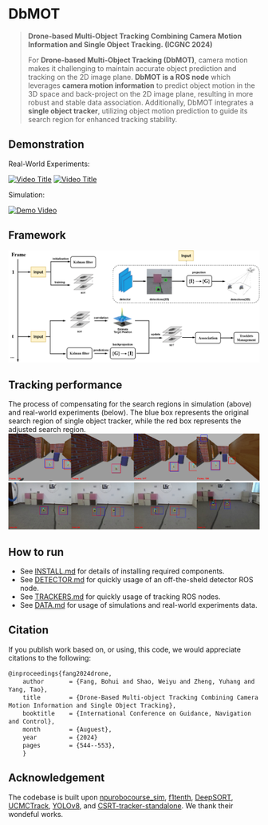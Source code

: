 # DbMOT

> **Drone-based Multi-Object Tracking Combining Camera Motion Information and Single Object Tracking. (ICGNC 2024)**
>
> For **Drone-based Multi-Object Tracking (DbMOT)**, camera motion makes it challenging to maintain accurate object prediction and tracking on the 2D image plane. **DbMOT is a ROS node** which leverages **camera motion information** to predict object motion in the 3D space and back-project on the 2D image plane, resulting in more robust and stable data association. Additionally, DbMOT integrates a **single object tracker**, utilizing object motion prediction to guide its search region for enhanced tracking stability. 

## Demonstration
Real-World Experiments: 

[![Video Title](https://img.youtube.com/vi/Gq-0sUtr8eo/mqdefault.jpg)](https://www.youtube.com/watch?v=Gq-0sUtr8eo)
[![Video Title](https://img.youtube.com/vi/bRCADLfgo7Y/mqdefault.jpg)](https://www.youtube.com/watch?v=bRCADLfgo7Y)

Simulation:

[![Demo Video](https://img.youtube.com/vi/1YXkHsA9Co4/mqdefault.jpg)](https://www.youtube.com/watch?v=1YXkHsA9Co4)

## Framework

![framework](figs/framework.png)

## Tracking performance

The process of compensating for the search regions in simulation (above) and real-world experiments (below). The blue box represents the original search region of single object tracker, while the red box represents the adjusted search region.
![sregion_simulation](figs/sregion_simulation.png)
![sregion_realworld](figs/sregion_realworld.png)

## How to run

- See [INSTALL.md](./docs/INSTALL.md) for details of installing required components.
- See [DETECTOR.md](./docs/DETECTOR.md) for quickly usage of an off-the-sheld detector ROS node.
- See [TRACKERS.md](./docs/TRACKERS.md) for quickly usage of tracking ROS nodes.
- See [DATA.md](./docs/DATA.md) for usage of simulations and real-world experiments data.

## Citation
If you publish work based on, or using, this code, we would appreciate citations to the following:

    @inproceedings{fang2024drone,
        author       = {Fang, Bohui and Shao, Weiyu and Zheng, Yuhang and Yang, Tao},
        title        = {Drone-Based Multi-object Tracking Combining Camera Motion Information and Single Object Tracking},
        booktitle    = {International Conference on Guidance, Navigation and Control},
        month        = {Auguest},
        year         = {2024}
        pages        = {544--553},
        }     

## Acknowledgement

The codebase is built upon [npurobocourse_sim](https://github.com/npu-ius-lab/npurobocourse_sim), [f1tenth](https://github.com/npu-ius-lab/f1tenth), [DeepSORT](https://github.com/shaoshengsong/DeepSORT), [UCMCTrack](https://github.com/corfyi/UCMCTrack), [YOLOv8](https://github.com/ultralytics/ultralytics), and [CSRT-tracker-standalone](https://github.com/4ndr3aR/CSRT-tracker-standalone). We thank their wondeful works.
